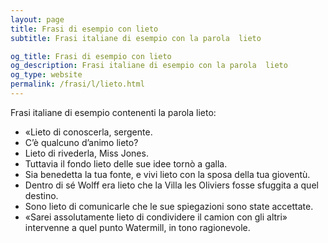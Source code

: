 ```yaml
---
layout: page
title: Frasi di esempio con lieto 
subtitle: Frasi italiane di esempio con la parola  lieto

og_title: Frasi di esempio con lieto 
og_description: Frasi italiane di esempio con la parola  lieto
og_type: website
permalink: /frasi/l/lieto.html
---
```


Frasi italiane di esempio contenenti la parola lieto:


- «Lieto di conoscerla, sergente.
- C’è qualcuno d’animo lieto?
- Lieto di rivederla, Miss Jones.
- Tuttavia il fondo lieto delle sue idee tornò a galla.
- Sia benedetta la tua fonte, e vivi lieto con la sposa della tua gioventù.
- Dentro di sé Wolff era lieto che la Villa les Oliviers fosse sfuggita a quel destino.
- Sono lieto di comunicarle che le sue spiegazioni sono state accettate.
- «Sarei assolutamente lieto di condividere il camion con gli altri» intervenne a quel punto Watermill, in tono ragionevole.
